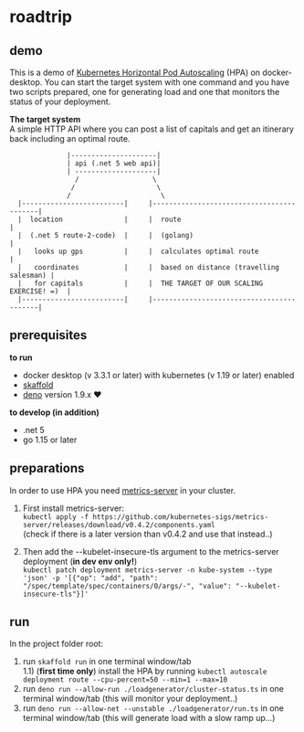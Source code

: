 
# roadtrip

## demo

This is a demo of [Kubernetes Horizontal Pod Autoscaling](https://kubernetes.io/docs/tasks/run-application/horizontal-pod-autoscale/) (HPA) on docker-desktop. You can start the target system with one command and you have two  scripts prepared, one for generating load and one that monitors the status of your deployment.

**The target system**   
A simple HTTP API where you can post a list of capitals and get an itinerary back including an optimal route.   
```
              |---------------------|
              | api (.net 5 web api)|
              | --------------------|
                /                  \
               /                    \
              /                      \
  |-------------------------|     |------------------------------------------|
  |  location               |     |  route                                   |
  |  (.net 5 route-2-code)  |     |  (golang)                                |
  |   looks up gps          |     |  calculates optimal route                |
  |   coordinates           |     |  based on distance (travelling salesman) |
  |   for capitals          |     |  THE TARGET OF OUR SCALING EXERCISE! =)  |
  |-------------------------|     |------------------------------------------|               
```


## prerequisites

**to run**  
* docker desktop (v 3.3.1 or later) with kubernetes (v 1.19 or later) enabled    
* [skaffold](https://skaffold.dev/)  
* [deno](https://deno.land/) version 1.9.x  ❤️   

**to develop (in addition)**  
* .net 5  
* go 1.15 or later  

## preparations

In order to use HPA you need [metrics-server](https://github.com/kubernetes-sigs/metrics-server) in your cluster.    
1) First install metrics-server:    
```kubectl apply -f https://github.com/kubernetes-sigs/metrics-server/releases/download/v0.4.2/components.yaml```     
(check if there is a later version than v0.4.2 and use that instead..)  

2) Then add the --kubelet-insecure-tls argument to the metrics-server deployment (**in dev env only!**)    
``` kubectl patch deployment metrics-server -n kube-system --type 'json' -p '[{"op": "add", "path": "/spec/template/spec/containers/0/args/-", "value": "--kubelet-insecure-tls"}]' ```  



## run

In the project folder root:    
1) run ```skaffold run``` in one terminal window/tab    
1.1) (**first time only**) install the HPA by running ```kubectl autoscale deployment route --cpu-percent=50 --min=1 --max=10```   
2) run ```deno run --allow-run ./loadgenerator/cluster-status.ts``` in one terminal window/tab (this will monitor your deployment..)    
3) run ```deno run --allow-net --unstable ./loadgenerator/run.ts``` in one terminal window/tab (this will generate load with a slow ramp up...)  


